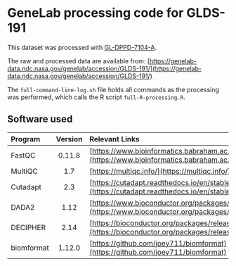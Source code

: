 # GeneLab processing code for GLDS-191

This dataset was processed with [GL-DPPD-7104-A](https://github.com/asaravia-butler/GeneLab_Data_Processing/blob/master/Amplicon/GL-DPPD-7104-A.md).

The raw and processed data are available from: [https://genelab-data.ndc.nasa.gov/genelab/accession/GLDS-191/](https://genelab-data.ndc.nasa.gov/genelab/accession/GLDS-191/)

The `full-command-line-log.sh` file holds all commands as the processing was performed, which calls the R script `full-R-processing.R`. 


## Software used  

|Program|Version|Relevant Links|
|:------|:-----:|:-------------|
|FastQC|0.11.8|[https://www.bioinformatics.babraham.ac.uk/projects/fastqc/](https://www.bioinformatics.babraham.ac.uk/projects/fastqc/)|
|MultiQC|1.7|[https://multiqc.info/](https://multiqc.info/)|
|Cutadapt|2.3|[https://cutadapt.readthedocs.io/en/stable/](https://cutadapt.readthedocs.io/en/stable/)|
|DADA2|1.12|[https://www.bioconductor.org/packages/release/bioc/html/dada2.html](https://www.bioconductor.org/packages/release/bioc/html/dada2.html)|
|DECIPHER|2.14|[https://bioconductor.org/packages/release/bioc/html/DECIPHER.html](https://bioconductor.org/packages/release/bioc/html/DECIPHER.html)|
|biomformat|1.12.0|[https://github.com/joey711/biomformat](https://github.com/joey711/biomformat)|

